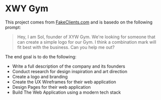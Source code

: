# XWY Gym

This project comes from [FakeClients.com](https://fakeclients.com/) and is basedo on the following prompt:

> Hey,
> I am Sol, founder of XYW Gym. We're looking for someone that can create a simple logo for our Gym. I think a combination mark will fit best with the business. Can you help me out?

The end goal is to do the following:
- Write a full description of the company and its founders
- Conduct research for design inspiration and art direction
- Create a logo and branding
- Create the UX Wireframes for their web application
- Design Pages for their web application
- Build The Web Application using a modern tech stack
